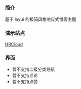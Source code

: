 ### 简介

基于 layui 的极简风格响应式博客主题

### 演示站点

[URCloud](https://www.urcloud.co)

### 界面

- 暂不支持二级分类导航
- 暂不支持评论
- 暂不支持点赞
